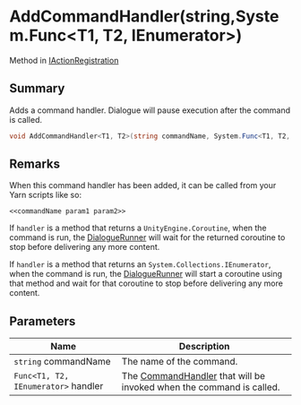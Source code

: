 # AddCommandHandler(string,System.Func\<T1, T2, IEnumerator>)

Method in [IActionRegistration](./)

## Summary

Adds a command handler. Dialogue will pause execution after the command is called.

```csharp
void AddCommandHandler<T1, T2>(string commandName, System.Func<T1, T2, IEnumerator> handler);
```

## Remarks

When this command handler has been added, it can be called from your Yarn scripts like so:

```
<<commandName param1 param2>>
```

If `handler` is a method that returns a `UnityEngine.Coroutine`, when the command is run, the [DialogueRunner](../yarn.unity.dialoguerunner/) will wait for the returned coroutine to stop before delivering any more content.

If `handler` is a method that returns an `System.Collections.IEnumerator`, when the command is run, the [DialogueRunner](../yarn.unity.dialoguerunner/) will start a coroutine using that method and wait for that coroutine to stop before delivering any more content.

## Parameters

| Name                                | Description                                                                                              |
| ----------------------------------- | -------------------------------------------------------------------------------------------------------- |
| `string` commandName                | The name of the command.                                                                                 |
| `Func<T1, T2, IEnumerator>` handler | The [CommandHandler](../../yarn/yarn.commandhandler.md) that will be invoked when the command is called. |
